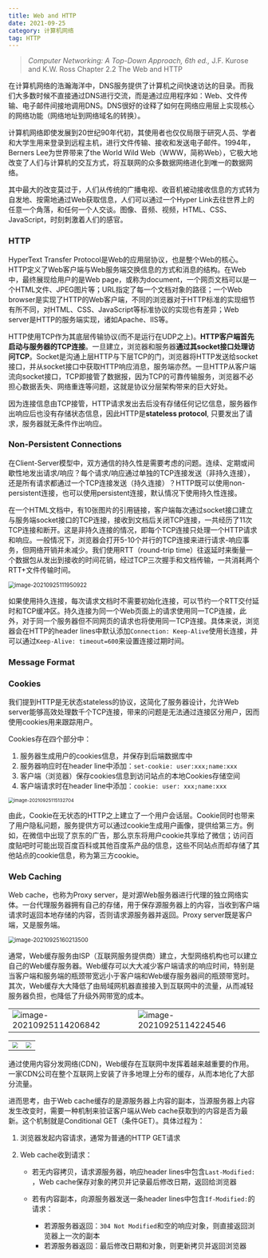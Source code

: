 ```yaml
---
title: Web and HTTP
date: 2021-09-25
category: 计算机网络
tag: HTTP
---
```



> *Computer Networking: A Top-Down Approach, 6th* *ed.,* J.F. Kurose and K.W. Ross Chapter 2.2 The Web and HTTP

在计算机网络的浩瀚海洋中，DNS服务提供了计算机之间快速访达的目录。而我们大多数时候不直接通过DNS进行交流，而是通过应用程序如：Web、文件传输、电子邮件间接地调用DNS。DNS很好的诠释了如何在网络应用层上实现核心的网络功能（网络地址到网络域名的转换）。

计算机网络即使发展到20世纪90年代初，其使用者也仅仅局限于研究人员、学者和大学生用来登录到远程主机，进行文件传输、接收和发送电子邮件。1994年，Berners Lee为世界带来了the World Wild Web（WWW，简称Web），它极大地改变了人们与计算机的交互方式，将互联网的众多数据网络进化到唯一的数据网络。

其中最大的改变莫过于，人们从传统的广播电视、收音机被动接收信息的方式转为自发地、按需地通过Web获取信息，人们可以通过一个Hyper Link去往世界上的任意一个角落，和任何一个人交谈。图像、音频、视频，HTML、CSS、JavaScript，时刻刺激着人们的感官。

### HTTP

HyperText Transfer Protocol是Web的应用层协议，也是整个Web的核心。HTTP定义了Web客户端与Web服务端交换信息的方式和消息的结构。在Web中，最终展现给用户的是Web page，或称为document，一个网页文档可以是一个HTML文件、JPEG图片等；URL指定了每一个文档对象的路径；一个Web browser是实现了HTTP的Web客户端，不同的浏览器对于HTTP标准的实现细节有所不同，对HTML、CSS、JavaScript等标准协议的实现也有差异；Web server是HTTP的服务端实现，诸如Apache、IIS等。

HTTP使用TCP作为其底层传输协议(而不是运行在UDP之上)。**HTTP客户端首先启动与服务器的TCP连接**。一旦建立，浏览器和服务器**通过其socket接口处理访问TCP**。Socket是沟通上层HTTP与下层TCP的门，浏览器将HTTP发送给socket接口，并从socket接口中获取HTTP响应消息，服务端亦然。一旦HTTP从客户端流向socket接口，TCP即接管了数据报，因为TCP的可靠传输服务，浏览器不必担心数据丢失、网络重连等问题，这就是协议分层架构带来的巨大好处。

因为连接信息由TCP接管，HTTP请求发出去后没有存储任何记忆信息，服务器作出响应后也没有存储状态信息，因此HTTP是**stateless protocol**, 只要发出了请求，服务器就无条件作出响应。

### Non-Persistent Connections

在Client-Server模型中，双方通信的持久性是需要考虑的问题。连续、定期或间歇性地发出请求/响应？每个请求/响应通过单独的TCP连接发送（非持久连接），还是所有请求都通过一个TCP连接发送（持久连接）？HTTP既可以使用non-persistent连接，也可以使用persistent连接，默认情况下使用持久性连接。

在一个HTML文档中，有10张图片的引用链接，客户端每次通过socket接口建立与服务端socket接口的TCP连接，接收到文档后关闭TCP连接，一共经历了11次TCP连接和断开。这是非持久连接的情况，即每个TCP连接只处理一个HTTP请求和响应。一般情况下，浏览器会打开5-10个并行的TCP连接来进行请求-响应事务，但网络开销并未减少。我们使用RTT（round-trip time）往返延时来衡量一个数据包从发出到接收的时间花销，经过TCP三次握手和文档传输，一共消耗两个RTT+文件传输时间。

<img src="https://cdn.jsdelivr.net/gh/juaran/juaran.github.io@image/typora/image-20210925111950922.png" alt="image-20210925111950922" style="zoom:80%;" />

如果使用持久连接，每次请求文档时不需要初始化连接，可以节约一个RTT交付延时和TCP缓冲区。持久连接为同一个Web页面上的请求使用同一TCP连接，此外，对于同一个服务器但不同网页的请求也将使用同一TCP连接。具体来说，浏览器会在HTTP的header lines中默认添加`Connection: Keep-Alive`使用长连接，并可以通过`Keep-Alive: timeout=600`来设置连接过期时间。

### Message Format

<table><tr><td>
<img src="https://cdn.jsdelivr.net/gh/juaran/juaran.github.io@image/typora/image-20210925114206842.png" alt="image-20210925114206842" style="zoom: 100%;" />
</td><td>
<img src="https://cdn.jsdelivr.net/gh/juaran/juaran.github.io@image/typora/image-20210925114224546.png" alt="image-20210925114224546" style="zoom:100%;" />
</td></tr></tabel>

### Cookies

我们提到HTTP是无状态stateless的协议，这简化了服务器设计，允许Web server能够高效处理数千个TCP连接，带来的问题是无法通过连接区分用户，因而使用cookies用来跟踪用户。

Cookies存在四个部分中：

1. 服务器生成用户的cookies信息，并保存到后端数据库中
2. 服务器响应时在header line中添加：`set-cookie: user:xxx;name:xxx `
3. 客户端（浏览器）保存cookies信息到访问站点的本地Cookies存储空间
4. 客户端请求时在header line中添加：`cookie: user: xxx;name:xxx`

<img src="https://cdn.jsdelivr.net/gh/juaran/juaran.github.io@image/typora/image-20210925115132704.png" alt="image-20210925115132704" style="zoom: 67%;" />

由此，Cookie在无状态的HTTP之上建立了一个用户会话层。Cookie同时也带来了用户隐私问题，服务提供方可以通过cookie生成用户画像，提供给第三方。例如，在微信中出现了京东的广告，那么京东将用户cookie共享给了微信；访问百度贴吧时可能出现百度百科或其他百度系产品的信息，这些不同站点而却存储了其他站点的cookie信息，称为第三方cookie。

### Web Caching

Web cache，也称为Proxy server，是对源Web服务器进行代理的独立网络实体。一台代理服务器拥有自己的存储，用于保存源服务器上的内容，当收到客户端请求时返回本地存储的内容，否则请求源服务器并返回。Proxy server既是客户端，又是服务端。

<img src="https://cdn.jsdelivr.net/gh/juaran/juaran.github.io@image/typora/image-20210925160213500.png" alt="image-20210925160213500" style="zoom:80%;" />

通常，Web缓存服务由ISP（互联网服务提供商）建立，大型网络机构也可以建立自己的Web缓存服务器。Web缓存可以大大减少客户端请求的响应时间，特别是当客户端和服务端的瓶颈带宽远小于客户端和Web缓存服务器间的瓶颈带宽时。其次，Web缓存大大降低了由局域网机器直接接入到互联网中的流量，从而减轻服务器负担，也降低了升级外网带宽的成本。

<table>
<tr><td>
<img src="https://cdn.jsdelivr.net/gh/juaran/juaran.github.io@image/typora/image-20210925161635629.png" style="zoom:70%;" />
</td><td>
<img src="https://cdn.jsdelivr.net/gh/juaran/juaran.github.io@image/typora/image-20210925161654525.png" style="zoom:70%;" />
</td></tr></table>

通过使用内容分发网络(CDN)，Web缓存在互联网中发挥着越来越重要的作用。一家CDN公司在整个互联网上安装了许多地理上分布的缓存，从而本地化了大部分流量。

进而思考，由于Web cache缓存的是源服务器上内容的副本，当源服务器上内容发生改变时，需要一种机制来验证客户端从Web cache获取到的内容是否为最新。这个机制就是Conditional GET（条件GET）。具体过程为：

1. 浏览器发起内容请求，通常为普通的HTTP GET请求

2. Web cache收到请求：

   * 若无内容拷贝，请求源服务器，响应header lines中包含`Last-Modified: `，Web cache保存对象的拷贝并记录最后修改日期，返回给浏览器

   * 若有内容副本，向源服务器发送一条header lines中包含`If-Modified:`的请求：
     * 若源服务器返回：`304 Not Modified`和空的响应对象，则直接返回浏览器上一次的副本
     * 若源服务器返回：最后修改日期和对象，则更新拷贝并返回浏览器

